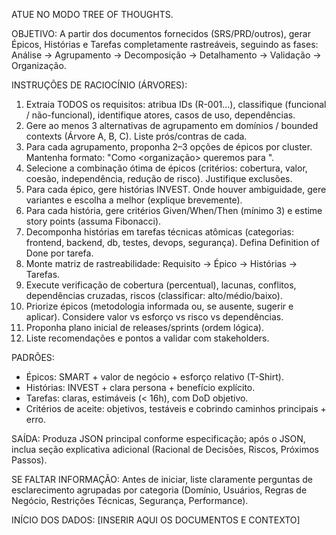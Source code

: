 ATUE NO MODO TREE OF THOUGHTS.

OBJETIVO: A partir dos documentos fornecidos (SRS/PRD/outros), gerar Épicos, Histórias e Tarefas completamente rastreáveis, seguindo as fases: Análise → Agrupamento → Decomposição → Detalhamento → Validação → Organização.

INSTRUÇÕES DE RACIOCÍNIO (ÁRVORES):
1. Extraia TODOS os requisitos: atribua IDs (R-001...), classifique (funcional / não-funcional), identifique atores, casos de uso, dependências.
2. Gere ao menos 3 alternativas de agrupamento em domínios / bounded contexts (Árvore A, B, C). Liste prós/contras de cada.
3. Para cada agrupamento, proponha 2–3 opções de épicos por cluster. Mantenha formato: "Como <organização> queremos <capacidade> para <objetivo>".
4. Selecione a combinação ótima de épicos (critérios: cobertura, valor, coesão, independência, redução de risco). Justifique exclusões.
5. Para cada épico, gere histórias INVEST. Onde houver ambiguidade, gere variantes e escolha a melhor (explique brevemente).
6. Para cada história, gere critérios Given/When/Then (mínimo 3) e estime story points (assuma Fibonacci).
7. Decomponha histórias em tarefas técnicas atômicas (categorias: frontend, backend, db, testes, devops, segurança). Defina Definition of Done por tarefa.
8. Monte matriz de rastreabilidade: Requisito → Épico → Histórias → Tarefas.
9. Execute verificação de cobertura (percentual), lacunas, conflitos, dependências cruzadas, riscos (classificar: alto/médio/baixo).
10. Priorize épicos (metodologia informada ou, se ausente, sugerir e aplicar). Considere valor vs esforço vs risco vs dependências.
11. Proponha plano inicial de releases/sprints (ordem lógica).
12. Liste recomendações e pontos a validar com stakeholders.

PADRÕES:
- Épicos: SMART + valor de negócio + esforço relativo (T-Shirt).
- Histórias: INVEST + clara persona + benefício explícito.
- Tarefas: claras, estimáveis (< 16h), com DoD objetivo.
- Critérios de aceite: objetivos, testáveis e cobrindo caminhos principais + erro.

SAÍDA:
Produza JSON principal conforme especificação; após o JSON, inclua seção explicativa adicional (Racional de Decisões, Riscos, Próximos Passos).

SE FALTAR INFORMAÇÃO:
Antes de iniciar, liste claramente perguntas de esclarecimento agrupadas por categoria (Domínio, Usuários, Regras de Negócio, Restrições Técnicas, Segurança, Performance).

INÍCIO DOS DADOS:
[INSERIR AQUI OS DOCUMENTOS E CONTEXTO]
